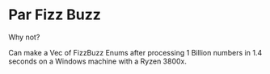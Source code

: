 # Par Fizz Buzz

Why not?

Can make a Vec of FizzBuzz Enums after processing 1 Billion numbers in 1.4 seconds on a Windows machine with a Ryzen 3800x.
